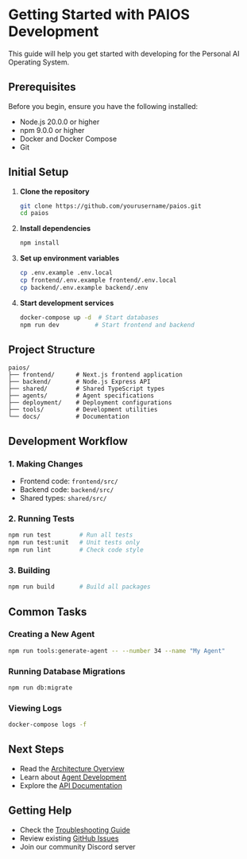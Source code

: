 # Getting Started with PAIOS Development

This guide will help you get started with developing for the Personal AI Operating System.

## Prerequisites

Before you begin, ensure you have the following installed:
- Node.js 20.0.0 or higher
- npm 9.0.0 or higher
- Docker and Docker Compose
- Git

## Initial Setup

1. **Clone the repository**
   ```bash
   git clone https://github.com/yourusername/paios.git
   cd paios
   ```

2. **Install dependencies**
   ```bash
   npm install
   ```

3. **Set up environment variables**
   ```bash
   cp .env.example .env.local
   cp frontend/.env.example frontend/.env.local
   cp backend/.env.example backend/.env
   ```

4. **Start development services**
   ```bash
   docker-compose up -d  # Start databases
   npm run dev          # Start frontend and backend
   ```

## Project Structure

```
paios/
├── frontend/      # Next.js frontend application
├── backend/       # Node.js Express API
├── shared/        # Shared TypeScript types
├── agents/        # Agent specifications
├── deployment/    # Deployment configurations
├── tools/         # Development utilities
└── docs/          # Documentation
```

## Development Workflow

### 1. Making Changes

- Frontend code: `frontend/src/`
- Backend code: `backend/src/`
- Shared types: `shared/src/`

### 2. Running Tests

```bash
npm run test        # Run all tests
npm run test:unit   # Unit tests only
npm run lint        # Check code style
```

### 3. Building

```bash
npm run build       # Build all packages
```

## Common Tasks

### Creating a New Agent
```bash
npm run tools:generate-agent -- --number 34 --name "My Agent"
```

### Running Database Migrations
```bash
npm run db:migrate
```

### Viewing Logs
```bash
docker-compose logs -f
```

## Next Steps

- Read the [Architecture Overview](architecture-overview.md)
- Learn about [Agent Development](agent-development.md)
- Explore the [API Documentation](../api/rest-api.md)

## Getting Help

- Check the [Troubleshooting Guide](../user-guides/troubleshooting.md)
- Review existing [GitHub Issues](https://github.com/yourusername/paios/issues)
- Join our community Discord server